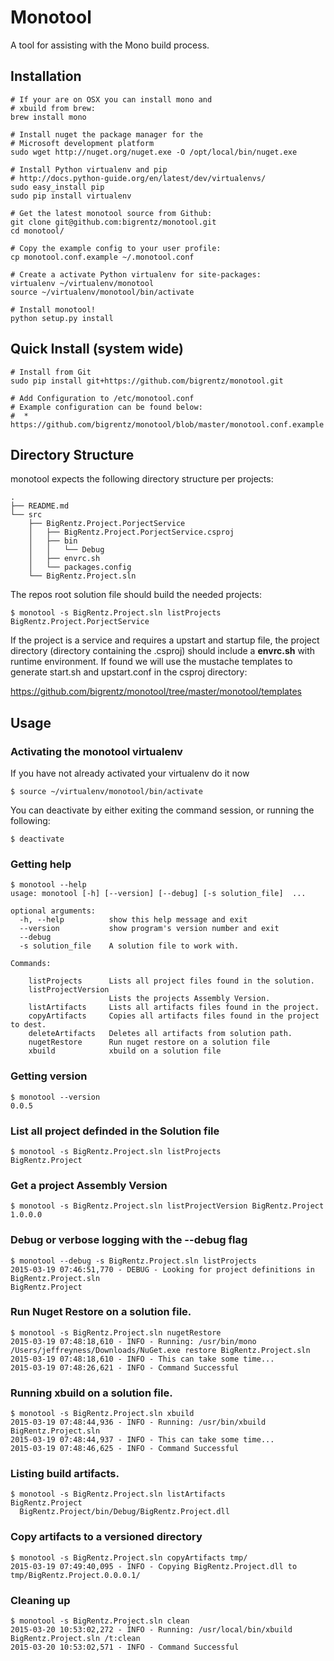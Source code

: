 # Monotool

A tool for assisting with the Mono build process.

## Installation

```
# If your are on OSX you can install mono and 
# xbuild from brew:
brew install mono

# Install nuget the package manager for the
# Microsoft development platform
sudo wget http://nuget.org/nuget.exe -O /opt/local/bin/nuget.exe

# Install Python virtualenv and pip 
# http://docs.python-guide.org/en/latest/dev/virtualenvs/
sudo easy_install pip
sudo pip install virtualenv

# Get the latest monotool source from Github:
git clone git@github.com:bigrentz/monotool.git
cd monotool/

# Copy the example config to your user profile:
cp monotool.conf.example ~/.monotool.conf

# Create a activate Python virtualenv for site-packages:
virtualenv ~/virtualenv/monotool
source ~/virtualenv/monotool/bin/activate

# Install monotool!
python setup.py install
```

## Quick Install (system wide)

```
# Install from Git
sudo pip install git+https://github.com/bigrentz/monotool.git

# Add Configuration to /etc/monotool.conf
# Example configuration can be found below:
#  * https://github.com/bigrentz/monotool/blob/master/monotool.conf.example
```

## Directory Structure

monotool expects the following directory structure per projects:

```
.
├── README.md
└── src
    ├── BigRentz.Project.PorjectService
    │   ├── BigRentz.Project.PorjectService.csproj
    │   ├── bin
    │   │   └── Debug
    │   ├── envrc.sh
    │   └── packages.config
    └── BigRentz.Project.sln
```

The repos root solution file should build the needed projects:

```
$ monotool -s BigRentz.Project.sln listProjects
BigRentz.Project.PorjectService
```

If the project is a service and requires a upstart and startup file,
the project directory (directory containing the .csproj) should
include a **envrc.sh** with runtime environment. If found we will
use the mustache templates to generate start.sh and upstart.conf
in the csproj directory:

   https://github.com/bigrentz/monotool/tree/master/monotool/templates

## Usage

### Activating the monotool virtualenv

If you have not already activated your virtualenv do it now

```
$ source ~/virtualenv/monotool/bin/activate
```

You can deactivate by either exiting the command session, 
or running the following:

```
$ deactivate
```

### Getting help

```
$ monotool --help
usage: monotool [-h] [--version] [--debug] [-s solution_file]  ...

optional arguments:
  -h, --help          show this help message and exit
  --version           show program's version number and exit
  --debug
  -s solution_file    A solution file to work with.

Commands:

    listProjects      Lists all project files found in the solution.
    listProjectVersion
                      Lists the projects Assembly Version.
    listArtifacts     Lists all artifacts files found in the project.
    copyArtifacts     Copies all artifacts files found in the project to dest.
    deleteArtifacts   Deletes all artifacts from solution path.
    nugetRestore      Run nuget restore on a solution file
    xbuild            xbuild on a solution file
```

### Getting version

```
$ monotool --version
0.0.5
```

### List all project definded in the Solution file

```
$ monotool -s BigRentz.Project.sln listProjects
BigRentz.Project
```

### Get a project Assembly Version

```
$ monotool -s BigRentz.Project.sln listProjectVersion BigRentz.Project
1.0.0.0
```

### Debug or verbose logging with the --debug flag

```
$ monotool --debug -s BigRentz.Project.sln listProjects
2015-03-19 07:46:51,770 - DEBUG - Looking for project definitions in BigRentz.Project.sln
BigRentz.Project
```

### Run Nuget Restore on a solution file.

```
$ monotool -s BigRentz.Project.sln nugetRestore
2015-03-19 07:48:18,610 - INFO - Running: /usr/bin/mono /Users/jeffreyness/Downloads/NuGet.exe restore BigRentz.Project.sln
2015-03-19 07:48:18,610 - INFO - This can take some time...
2015-03-19 07:48:26,621 - INFO - Command Successful
```

### Running xbuild on a solution file.

```
$ monotool -s BigRentz.Project.sln xbuild
2015-03-19 07:48:44,936 - INFO - Running: /usr/bin/xbuild BigRentz.Project.sln
2015-03-19 07:48:44,937 - INFO - This can take some time...
2015-03-19 07:48:46,625 - INFO - Command Successful
```

### Listing build artifacts.

```
$ monotool -s BigRentz.Project.sln listArtifacts
BigRentz.Project
  BigRentz.Project/bin/Debug/BigRentz.Project.dll
```

### Copy artifacts to a versioned directory

```
$ monotool -s BigRentz.Project.sln copyArtifacts tmp/
2015-03-19 07:49:40,095 - INFO - Copying BigRentz.Project.dll to tmp/BigRentz.Project.0.0.0.1/
```

### Cleaning up

```
$ monotool -s BigRentz.Project.sln clean
2015-03-20 10:53:02,272 - INFO - Running: /usr/local/bin/xbuild BigRentz.Project.sln /t:clean
2015-03-20 10:53:02,571 - INFO - Command Successful

